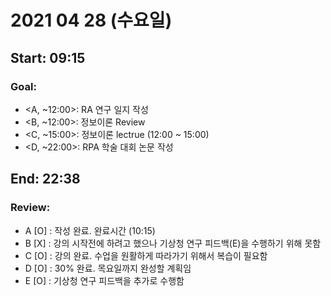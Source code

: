 # <b> 2021 04 28 (수요일) </b>
Start: 09:15
--
### <b> Goal: </b>
- <A, ~12:00>: RA 연구 일지 작성
- <B, ~12:00>: 정보이론 Review
- <C, ~15:00>: 정보이론 lectrue (12:00 ~ 15:00) 
- <D, ~22:00>: RPA 학술 대회 논문 작성

End: 22:38
--
### <b> Review: </b>
- A [O] : 작성 완료. 완료시간 (10:15)
- B [X] : 강의 시작전에 하려고 했으나 기상청 연구 피드백(E)을 수행하기 위해 못함
- C [O] : 강의 완료. 수업을 원활하게 따라가기 위해서 복습이 필요함
- D [O] : 30% 완료. 목요일까지 완성할 계획임
- E [O] : 기상청 연구 피드백을 추가로 수행함
